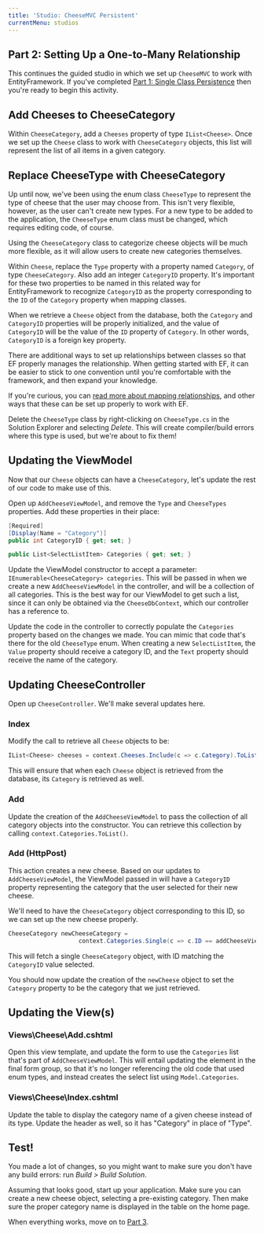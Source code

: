 ```yaml
---
title: 'Studio: CheeseMVC Persistent'
currentMenu: studios
---
```


## Part 2: Setting Up a One-to-Many Relationship

This continues the guided studio in which we set up `CheeseMVC` to work with EntityFramework. If you've completed [Part 1: Single Class Persistence](../single-class-persistence/) then you're ready to begin this activity.

## Add Cheeses to CheeseCategory

Within `CheeseCategory`, add a `Cheeses` property of type `IList<Cheese>`. Once we set up the `Cheese` class to work with `CheeseCategory` objects, this list will represent the list of all items in a given category.

## Replace CheeseType with CheeseCategory

Up until now, we've been using the enum class `CheeseType` to represent the type of cheese that the user may choose from. This isn't very flexible, however, as the user can't create new types. For a new type to be added to the application, the `CheeseType` enum class must be changed, which requires editing code, of course.

Using the `CheeseCategory` class to categorize cheese objects will be much more flexible, as it will allow users to create new categories themselves.

Within `Cheese`, replace the `Type` property with a property named `Category`, of type `CheeseCategory`. Also add an integer `CategoryID` property. It's important for these two properties to be named in this related way for EntityFramework to recognize `CategoryID` as the property corresponding to the `ID` of the `Category` property when mapping classes.

When we retrieve a `Cheese` object from the database, both the `Category` and `CategoryID` properties will be properly initialized, and the value of `CategoryID` will be the value of the `ID` property of `Category`. In other words, `CategoryID` is a foreign key property.

<aside class="aside-warning" markdown="1">
There are additional ways to set up relationships between classes so that EF properly manages the relationship. When getting started with EF, it can be easier to stick to one convention until you're comfortable with the framework, and then expand your knowledge.

If you're curious, you can [read more about mapping relationships](https://docs.microsoft.com/en-us/ef/core/modeling/relationships), and other ways that these can be set up properly to work with EF.
</aside>

Delete the `CheeseType` class by right-clicking on `CheeseType.cs` in the Solution Explorer and selecting *Delete*. This will create compiler/build errors where this type is used, but we're about to fix them!

## Updating the ViewModel

Now that our `Cheese` objects can have a `CheeseCategory`, let's update the rest of our code to make use of this.

Open up `AddCheeseViewModel`, and remove the `Type` and `CheeseTypes` properties. Add these properties in their place:

```csharp
[Required]
[Display(Name = "Category")]
public int CategoryID { get; set; }

public List<SelectListItem> Categories { get; set; }
```

Update the ViewModel constructor to accept a parameter: `IEnumerable<CheeseCategory> categories`. This will be passed in when we create a new `AddCheeseViewModel` in the controller, and will be a collection of all categories. This is the best way for our ViewModel to get such a list, since it can only be obtained via the `CheeseDbContext`, which our controller has a reference to.

Update the code in the controller to correctly populate the `Categories` property based on the changes we made. You can mimic that code that's there for the old `CheeseType` enum. When creating a new `SelectListItem`, the `Value` property should receive a category ID, and the `Text` property should receive the name of the category.

## Updating CheeseController

Open up `CheeseController`. We'll make several updates here.

### Index

Modify the call to retrieve all `Cheese` objects to be:

```csharp
IList<Cheese> cheeses = context.Cheeses.Include(c => c.Category).ToList();
```

This will ensure that when each `Cheese` object is retrieved from the database, its `Category` is retrieved as well.

### Add

Update the creation of the `AddCheeseViewModel` to pass the collection of all category objects into the constructor. You can retrieve this collection by calling `context.Categories.ToList()`.

### Add (HttpPost)

This action creates a new cheese. Based on our updates to `AddCheeseViewModel`, the ViewModel passed in will have a `CategoryID` property representing the category that the user selected for their new cheese.

We'll need to have the `CheeseCategory` object corresponding to this ID, so we can set up the new cheese properly.

```csharp
CheeseCategory newCheeseCategory =
                    context.Categories.Single(c => c.ID == addCheeseViewModel.CategoryID);
```

This will fetch a single `CheeseCategory` object, with ID matching the `CategoryID` value selected.

You should now update the creation of the `newCheese` object to set the `Category` property to be the category that we just retrieved.

## Updating the View(s)

### Views\Cheese\Add.cshtml

Open this view template, and update the form to use the `Categories` list that's part of `AddCheeseViewModel`. This will entail updating the element in the final form group, so that it's no longer referencing the old code that used enum types, and instead creates the select list using `Model.Categories`.

### Views\Cheese\Index.cshtml

Update the table to display the category name of a given cheese instead of its type. Update the header as well, so it has "Category" in place of "Type".

## Test!

You made a lot of changes, so you might want to make sure you don't have any build errors: run *Build > Build Solution*.

Assuming that looks good, start up your application. Make sure you can create a new cheese object, selecting a pre-existing category. Then make sure the proper category name is displayed in the table on the home page.

When everything works, move on to [Part 3](../many-to-many/).
